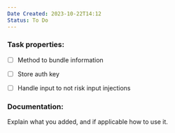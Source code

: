 ```yaml
---
Date Created: 2023-10-22T14:12
Status: To Do
---
```

### Task properties:

- [ ] Method to bundle information
- [ ] Store auth key
- [ ] Handle input to not risk input injections

  

### Documentation:

Explain what you added, and if applicable how to use it.